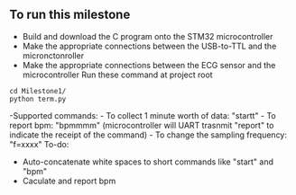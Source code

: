 ## To run this milestone
- Build and download the C program onto the STM32 microcontroller
- Make the appropriate connections between the USB-to-TTL and the micronctonroller 
- Make the appropriate connections between the ECG sensor and the microcontroller
Run these command at project root
```shell
cd Milestone1/
python term.py
```
-Supported commands: 
    - To collect 1 minute worth of data: "startt"
    - To report bpm: "bpmmmm" (microcontroller will UART trasnmit "report" to indicate the receipt of the command)
    - To change the sampling frequency: "f=xxxx"
To-do: 
- Auto-concatenate white spaces to short commands like "start" and "bpm" 
- Caculate and report bpm